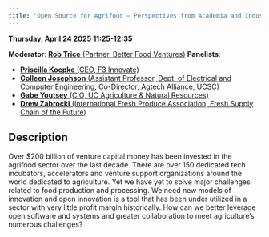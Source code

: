 ```yaml
---
title: "Open Source for Agrifood – Perspectives from Academia and Industry"
---
```


**Thursday, April 24 2025**
**11:25-12:35**

**Moderator**: [**Rob Trice** (Partner, Better Food Ventures)](../speakers/rob-trice.md)
**Panelists**:

- [**Priscilla Koepke** (CEO, F3 Innovate)](../speakers/priscilla-koepke.md)
- [**Colleen Josephson** (Assistant Professor, Dept. of Electrical and Computer Engineering, Co-Director, Agtech Alliance, UCSC)](../speakers/colleen-josephson.md)
- [**Gabe Youtsey** (CIO, UC Agriculture & Natural Resources)](../speakers/gabe-youtsey.md)
- [**Drew Zabrocki** (International Fresh Produce Association, Fresh Supply Chain of the Future)](../speakers/drew-zabrocki.md)


## Description

Over $200 billion of venture capital money has been invested in the agrifood sector over the last decade. There are over 150 dedicated tech incubators, accelerators and venture support organizations around the world dedicated to agriculture. Yet we have yet to solve major challenges related to food production and processing. We need new models of innovation and open innovation is a tool that has been under utilized in a sector with very little profit margin historically. How can we better leverage open software and systems and greater collaboration to meet agriculture’s numerous challenges?
